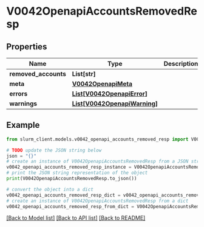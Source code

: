 # V0042OpenapiAccountsRemovedResp


## Properties

Name | Type | Description | Notes
------------ | ------------- | ------------- | -------------
**removed_accounts** | **List[str]** |  | 
**meta** | [**V0042OpenapiMeta**](V0042OpenapiMeta.md) |  | [optional] 
**errors** | [**List[V0042OpenapiError]**](V0042OpenapiError.md) |  | [optional] 
**warnings** | [**List[V0042OpenapiWarning]**](V0042OpenapiWarning.md) |  | [optional] 

## Example

```python
from slurm_client.models.v0042_openapi_accounts_removed_resp import V0042OpenapiAccountsRemovedResp

# TODO update the JSON string below
json = "{}"
# create an instance of V0042OpenapiAccountsRemovedResp from a JSON string
v0042_openapi_accounts_removed_resp_instance = V0042OpenapiAccountsRemovedResp.from_json(json)
# print the JSON string representation of the object
print(V0042OpenapiAccountsRemovedResp.to_json())

# convert the object into a dict
v0042_openapi_accounts_removed_resp_dict = v0042_openapi_accounts_removed_resp_instance.to_dict()
# create an instance of V0042OpenapiAccountsRemovedResp from a dict
v0042_openapi_accounts_removed_resp_from_dict = V0042OpenapiAccountsRemovedResp.from_dict(v0042_openapi_accounts_removed_resp_dict)
```
[[Back to Model list]](../README.md#documentation-for-models) [[Back to API list]](../README.md#documentation-for-api-endpoints) [[Back to README]](../README.md)


